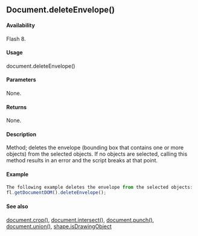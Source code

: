 ## Document.deleteEnvelope()

#### Availability

Flash 8.

#### Usage

document.deleteEnvelope()

#### Parameters

None.

#### Returns

None.

#### Description

Method; deletes the envelope (bounding box that contains one or more objects) from the selected objects. If no objects are selected, calling this method results in an error and the script breaks at that point.

#### Example

```javascript
The following example deletes the envelope from the selected objects:
fl.getDocumentDOM().deleteEnvelope();

```

#### See also

[document.crop()](../Document_object/docume37.md), [document.intersect()](../Document_object/docume97.md), [document.punch()](../Document_object/docum230.md), [document.union()](../Document_object/docu6120.md), [shape.isDrawingObject](../Shape_object/shape6.md)
